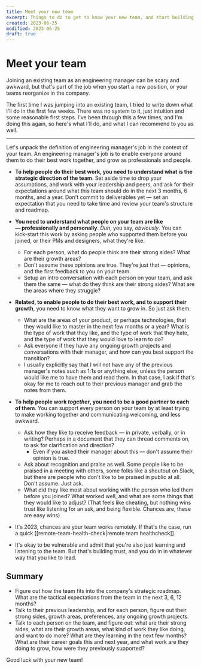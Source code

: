 ```yaml
---
title: Meet your new team
excerpt: Things to do to get to know your new team, and start building trust.
created: 2023-06-25
modified: 2023-06-25
draft: true
---
```


# Meet your team

Joining an existing team as an engineering manager can be scary and awkward, but that's part of the job when you start a new position, or your teams reorganize in the company.

The first time I was jumping into an existing team, I tried to write down what I'll do in the first few weeks. There was no system to it, just intuition and some reasonable first steps. I've been through this a few times, and I'm doing this again, so here's what I'll do, and what I can recommend to you as well.

---

Let's unpack the definition of engineering manager's job in the context of your team. An engineering manager's job is to enable everyone around them to do their best work together, and grow as professionals and people.

- **To help people do their best work, you need to understand what is the strategic direction of the team**. Set aside time to drop your assumptions, and work with your leadership and peers, and ask for their expectations around what this team should do in the next 3 months, 6 months, and a year. Don't commit to deliverables yet — set an expectation that you need to take time and review your team's structure and roadmap.

- **You need to understand what people on your team are like — professionally and personally**. *Duh*, you say, *obviously*. You can kick-start this work by asking people who supported them before you joined, or their PMs and designers, what they're like. 
    - For each person, what do people think are their strong sides? What are their growth areas? 
    - Don't assume these opinions are true. They're just that — opinions, and the first feedback to you on your team. 
    - Setup an intro conversation with each person on your team, and ask them the same — what do they think are their strong sides? What are the areas where they struggle?

- **Related, to enable people to do their best work, and to support their growth**, you need to know what they want to grow in. So just ask them. 
    - What are the areas of your product, or perhaps technologies, that they would like to master in the next few months or a year? What is the type of work that they like, and the type of work that they hate, and the type of work that they would love to learn to do?
    - Ask everyone if they have any ongoing growth projects and conversations with their manager, and how can you best support the transition?
    - I usually explicitly say that I will not have any of the previous manager's notes such as 1:1s or anything else, unless the person would like me to have them and read them. In that case, I ask if that's okay for me to reach out to their previous manager and grab the notes from them.

- **To help people work *together*, you need to be a good partner to each of them**. You can support every person on your team by at least trying to make working together and communicating welcoming, and less awkward.
    - Ask how they like to receive feedback — in private, verbally, or in writing? Perhaps in a document that they can thread comments on, to ask for clarification and direction? 
        - Even if you asked their manager about this — don't assume their opinion is true.
    - Ask about recognition and praise as well. Some people like to be praised in a meeting with others, some folks like a shoutout on Slack, but there are people who don't like to be praised in public at all. Don't assume. Just ask.
    - What did they like most about working with the person who led them before you joined? What worked well, and what are some things that they would like to adjust? (That feels like cheating, but nothing wins trust like listening for an ask, and being flexible. Chances are, these are easy wins)

- It's 2023, chances are your team works remotely. If that's the case, run a quick [[remote-team-health-check|remote team healthcheck]].


- It's okay to be vulnerable and admit that you're also just learning and listening to the team. But that's building trust, and you do in in whatever way that you like to lead. 



## Summary

- Figure out how the team fits into the company's strategic roadmap. What are the tactical expectations from the team in the next 3, 6, 12 months?
- Talk to their previous leadership, and for each person, figure out their strong sides, growth areas, preferences, any ongoing growth projects.
- Talk to each person on the team, and figure out: what are their strong sides, what are their growth areas, what kind of work they like doing, and want to do more? What are they learning in the next few months? What are their career goals this and next year, and what work are they doing to grow, how were they previously supported?


Good luck with your new team!
